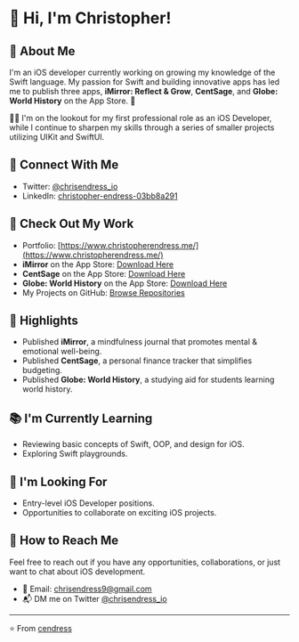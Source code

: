 # 👋 Hi, I'm Christopher!

## 🚀 About Me
I'm an iOS developer currently working on growing my knowledge of the Swift language. My passion for Swift and building innovative apps has led me to publish three apps, **iMirror: Reflect & Grow**, **CentSage**, and **Globe: World History** on the App Store. 📱

👨‍💻 I'm on the lookout for my first professional role as an iOS Developer, while I continue to sharpen my skills through a series of smaller projects utilizing UIKit and SwiftUI.

## 🔗 Connect With Me
- Twitter: [@chrisendress_io](https://twitter.com/chrisendress_io)
- LinkedIn: [christopher-endress-03bb8a291](https://www.linkedin.com/in/christopher-endress-03bb8a291)

## 📱 Check Out My Work
- Portfolio: [https://www.christopherendress.me/](https://www.christopherendress.me/)
- **iMirror** on the App Store: [Download Here](https://apps.apple.com/us/app/imirror-reflect-grow/id6478330335)
- **CentSage** on the App Store: [Download Here](https://apps.apple.com/us/app/centsage/id6468291913)
- **Globe: World History** on the App Store: [Download Here](https://apps.apple.com/us/app/globe-world-history/id6466718907)
- My Projects on GitHub: [Browse Repositories](https://github.com/cendress?tab=repositories)

## 🌟 Highlights
- Published **iMirror**, a mindfulness journal that promotes mental & emotional well-being.
- Published **CentSage**, a personal finance tracker that simplifies budgeting.
- Published **Globe: World History**, a studying aid for students learning world history.

## 📚 I'm Currently Learning
- Reviewing basic concepts of Swift, OOP, and design for iOS.
- Exploring Swift playgrounds.

## 💼 I'm Looking For
- Entry-level iOS Developer positions.
- Opportunities to collaborate on exciting iOS projects.

## 🤝 How to Reach Me
Feel free to reach out if you have any opportunities, collaborations, or just want to chat about iOS development.
- 📧 Email: [chrisendress9@gmail.com](mailto:chrisendress9@gmail.com)
- 📬 DM me on Twitter [@chrisendress_io](https://twitter.com/chrisendress_io)

---
⭐️ From [cendress](https://github.com/cendress)


